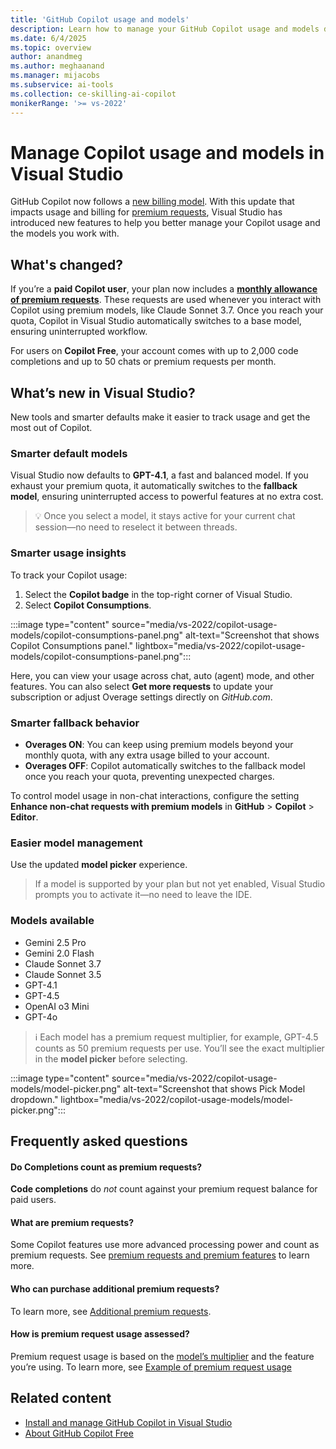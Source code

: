 ```yaml
---
title: 'GitHub Copilot usage and models'
description: Learn how to manage your GitHub Copilot usage and models directly within Visual Studio.
ms.date: 6/4/2025
ms.topic: overview 
author: anandmeg
ms.author: meghaanand
ms.manager: mijacobs
ms.subservice: ai-tools
ms.collection: ce-skilling-ai-copilot
monikerRange: '>= vs-2022'
---
```

# Manage Copilot usage and models in Visual Studio

GitHub Copilot now follows a [new billing model](https://docs.github.com/en/copilot/managing-copilot/monitoring-usage-and-entitlements/about-premium-requests). With this update that impacts usage and billing for [premium requests](https://docs.github.com/en/copilot/managing-copilot/monitoring-usage-and-entitlements/about-premium-requests#premium-requests), Visual Studio has introduced new features to help you better manage your Copilot usage and the models you work with.

## What's changed?

If you’re a **paid Copilot user**, your plan now includes a **[monthly allowance of premium requests](https://docs.github.com/en/copilot/about-github-copilot/plans-for-github-copilot#comparing-copilot-plans)**. These requests are used whenever you interact with Copilot using premium models, like Claude Sonnet 3.7. Once you reach your quota, Copilot in Visual Studio automatically switches to a base model, ensuring uninterrupted workflow.

For users on **Copilot Free**, your account comes with up to 2,000 code completions and up to 50 chats or premium requests per month.

## What’s new in Visual Studio?

New tools and smarter defaults make it easier to track usage and get the most out of Copilot.

### Smarter default models

Visual Studio now defaults to **GPT-4.1**, a fast and balanced model. If you exhaust your premium quota, it automatically switches to the **fallback model**, ensuring uninterrupted access to powerful features at no extra cost.

> 💡 Once you select a model, it stays active for your current chat session—no need to reselect it between threads.

### Smarter usage insights

To track your Copilot usage:

1. Select the **Copilot badge** in the top-right corner of Visual Studio.
2. Select **Copilot Consumptions**.

:::image type="content" source="media/vs-2022/copilot-usage-models/copilot-consumptions-panel.png" alt-text="Screenshot that shows Copilot Consumptions panel." lightbox="media/vs-2022/copilot-usage-models/copilot-consumptions-panel.png":::

Here, you can view your usage across chat, auto (agent) mode, and other features. You can also select **Get more requests** to update your subscription or adjust Overage settings directly on *GitHub.com*.

### Smarter fallback behavior

- **Overages ON**: You can keep using premium models beyond your monthly quota, with any extra usage billed to your account.
- **Overages OFF**: Copilot automatically switches to the fallback model once you reach your quota, preventing unexpected charges.

To control model usage in non-chat interactions, configure the setting **Enhance non-chat requests with premium models** in **GitHub** > **Copilot** > **Editor**.

### Easier model management

Use the updated **model picker** experience.

> If a model is supported by your plan but not yet enabled, Visual Studio prompts you to activate it—no need to leave the IDE.

### Models available

- Gemini 2.5 Pro
- Gemini 2.0 Flash
- Claude Sonnet 3.7
- Claude Sonnet 3.5
- GPT-4.1
- GPT-4.5
- OpenAI o3 Mini
- GPT-4o

> ℹ️ Each model has a premium request multiplier, for example, GPT-4.5 counts as 50 premium requests per use. You’ll see the exact multiplier in the **model picker** before selecting.

:::image type="content" source="media/vs-2022/copilot-usage-models/model-picker.png" alt-text="Screenshot that shows Pick Model dropdown." lightbox="media/vs-2022/copilot-usage-models/model-picker.png":::

## Frequently asked questions

#### Do Completions count as premium requests?

**Code completions** do *not* count against your premium request balance for paid users.

#### What are premium requests?

Some Copilot features use more advanced processing power and count as premium requests. See [premium requests and premium features](https://docs.github.com/en/copilot/managing-copilot/monitoring-usage-and-entitlements/about-premium-requests#premium-requests) to learn more.

#### Who can purchase additional premium requests?

To learn more, see [Additional premium requests](https://docs.github.com/en/copilot/managing-copilot/monitoring-usage-and-entitlements/about-premium-requests#additional-premium-requests).

#### How is premium request usage assessed?

Premium request usage is based on the [model’s multiplier](https://docs.github.com/en/copilot/managing-copilot/monitoring-usage-and-entitlements/about-premium-requests#model-multipliers) and the feature you’re using. To learn more, see [Example of premium request usage](https://docs.github.com/en/copilot/managing-copilot/monitoring-usage-and-entitlements/about-premium-requests#example-of-premium-request-usage.)

## Related content

- [Install and manage GitHub Copilot in Visual Studio](visual-studio-github-copilot-install-and-states.md)
- [About GitHub Copilot Free](https://aka.ms/ghdocscopilotfreepage)